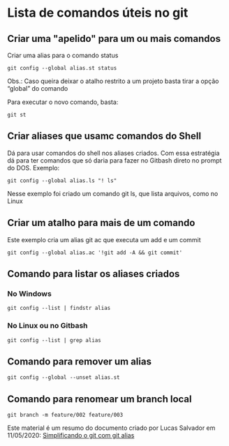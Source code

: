 # Lista de comandos úteis no git

## Criar uma "apelido" para um ou mais comandos
Criar uma alias para o comando status
````
git config --global alias.st status
````
Obs.: Caso queira deixar o atalho restrito a um projeto basta tirar a opção “global” do comando

Para executar o novo comando, basta:
````
git st
````

## Criar aliases que usamc comandos do Shell
Dá para usar comandos do shell nos aliases criados. Com essa estratégia dá para ter comandos que só daria para fazer no Gitbash direto no prompt do DOS.
Exemplo:
````
git config --global alias.ls "! ls"
````
Nesse exemplo foi criado um comando git ls, que lista arquivos, como no Linux

## Criar um atalho para mais de um comando
Este exemplo cria um alias git ac que executa um add e um commit
````
git config --global alias.ac '!git add -A && git commit'
````

## Comando para listar os aliases criados
### No Windows
````
git config --list | findstr alias
````

### No Linux ou no Gitbash
````
git config --list | grep alias
````

## Comando para remover um alias
````
git config --global --unset alias.st
````

## Comando para renomear um branch local
````
git branch -m feature/002 feature/003
````

Este material é um resumo do documento criado por Lucas Salvador em 11/05/2020:
[Simplificando o git com git alias](https://medium.com/trainingcenter/simplificando-o-git-com-git-alias-de488094855f)
